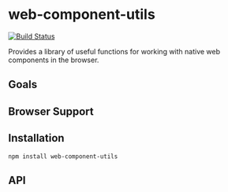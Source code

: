 # web-component-utils

[![Build Status](https://travis-ci.org/driftio/web-component-utils.svg?branch=master)](https://travis-ci.org/driftio/web-component-utils)

Provides a library of useful functions for working with native web components in the browser.

## Goals

## Browser Support

## Installation

```
npm install web-component-utils
```

## API
